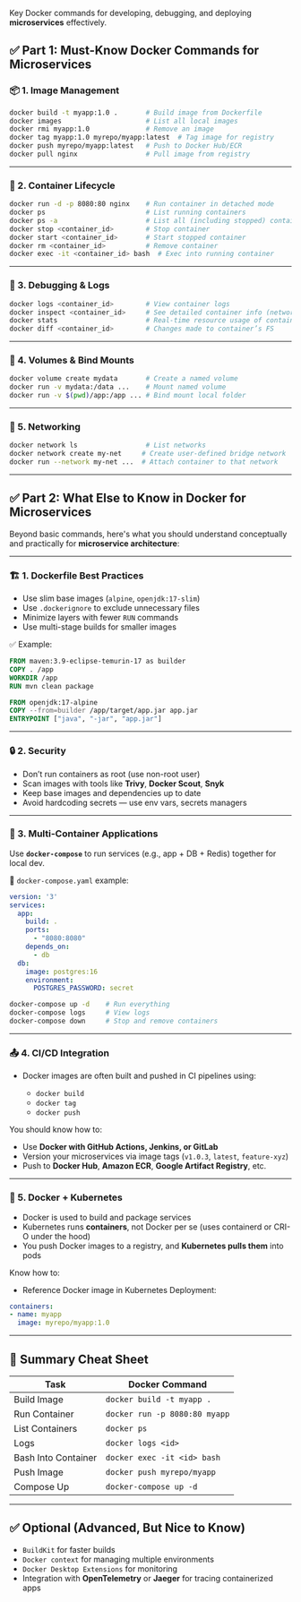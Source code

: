 Key Docker commands for developing, debugging, and deploying **microservices** effectively.

## ✅ Part 1: Must-Know **Docker Commands** for Microservices

### 📦 1. **Image Management**

```bash
docker build -t myapp:1.0 .       # Build image from Dockerfile
docker images                     # List all local images
docker rmi myapp:1.0              # Remove an image
docker tag myapp:1.0 myrepo/myapp:latest  # Tag image for registry
docker push myrepo/myapp:latest   # Push to Docker Hub/ECR
docker pull nginx                 # Pull image from registry
```

---

### 🏃 2. **Container Lifecycle**

```bash
docker run -d -p 8080:80 nginx    # Run container in detached mode
docker ps                         # List running containers
docker ps -a                      # List all (including stopped) containers
docker stop <container_id>        # Stop container
docker start <container_id>       # Start stopped container
docker rm <container_id>          # Remove container
docker exec -it <container_id> bash  # Exec into running container
```

---

### 🧪 3. **Debugging & Logs**

```bash
docker logs <container_id>        # View container logs
docker inspect <container_id>     # See detailed container info (network, volumes, etc.)
docker stats                      # Real-time resource usage of containers
docker diff <container_id>        # Changes made to container’s FS
```

---

### 📁 4. **Volumes & Bind Mounts**

```bash
docker volume create mydata       # Create a named volume
docker run -v mydata:/data ...    # Mount named volume
docker run -v $(pwd)/app:/app ... # Bind mount local folder
```

---

### 🔗 5. **Networking**

```bash
docker network ls                 # List networks
docker network create my-net     # Create user-defined bridge network
docker run --network my-net ...  # Attach container to that network
```

---

## ✅ Part 2: What Else to Know in Docker for Microservices

Beyond basic commands, here's what you should understand conceptually and practically for **microservice architecture**:

---

### 🏗️ 1. **Dockerfile Best Practices**

* Use slim base images (`alpine`, `openjdk:17-slim`)
* Use `.dockerignore` to exclude unnecessary files
* Minimize layers with fewer `RUN` commands
* Use multi-stage builds for smaller images

✅ Example:

```Dockerfile
FROM maven:3.9-eclipse-temurin-17 as builder
COPY . /app
WORKDIR /app
RUN mvn clean package

FROM openjdk:17-alpine
COPY --from=builder /app/target/app.jar app.jar
ENTRYPOINT ["java", "-jar", "app.jar"]
```

---

### 🔒 2. **Security**

* Don’t run containers as root (use non-root user)
* Scan images with tools like **Trivy**, **Docker Scout**, **Snyk**
* Keep base images and dependencies up to date
* Avoid hardcoding secrets — use env vars, secrets managers

---

### 🧪 3. **Multi-Container Applications**

Use **`docker-compose`** to run services (e.g., app + DB + Redis) together for local dev.

📄 `docker-compose.yaml` example:

```yaml
version: '3'
services:
  app:
    build: .
    ports:
      - "8080:8080"
    depends_on:
      - db
  db:
    image: postgres:16
    environment:
      POSTGRES_PASSWORD: secret
```

```bash
docker-compose up -d    # Run everything
docker-compose logs     # View logs
docker-compose down     # Stop and remove containers
```

---

### 📤 4. **CI/CD Integration**

* Docker images are often built and pushed in CI pipelines using:

  * `docker build`
  * `docker tag`
  * `docker push`

You should know how to:

* Use **Docker with GitHub Actions, Jenkins, or GitLab**
* Version your microservices via image tags (`v1.0.3`, `latest`, `feature-xyz`)
* Push to **Docker Hub**, **Amazon ECR**, **Google Artifact Registry**, etc.

---

### 🧠 5. **Docker + Kubernetes**

* Docker is used to build and package services
* Kubernetes runs **containers**, not Docker per se (uses containerd or CRI-O under the hood)
* You push Docker images to a registry, and **Kubernetes pulls them** into pods

Know how to:

* Reference Docker image in Kubernetes Deployment:

```yaml
containers:
- name: myapp
  image: myrepo/myapp:1.0
```

---

## 📌 Summary Cheat Sheet

| Task                | Docker Command                |
| ------------------- | ----------------------------- |
| Build Image         | `docker build -t myapp .`     |
| Run Container       | `docker run -p 8080:80 myapp` |
| List Containers     | `docker ps`                   |
| Logs                | `docker logs <id>`            |
| Bash Into Container | `docker exec -it <id> bash`   |
| Push Image          | `docker push myrepo/myapp`    |
| Compose Up          | `docker-compose up -d`        |

---

## ✅ Optional (Advanced, But Nice to Know)

* `BuildKit` for faster builds
* `Docker context` for managing multiple environments
* `Docker Desktop Extensions` for monitoring
* Integration with **OpenTelemetry** or **Jaeger** for tracing containerized apps

